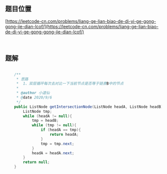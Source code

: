 ## 题目位置

[https://leetcode-cn.com/problems/liang-ge-lian-biao-de-di-yi-ge-gong-gong-jie-dian-lcof/](https://leetcode-cn.com/problems/liang-ge-lian-biao-de-di-yi-ge-gong-gong-jie-dian-lcof/)

<br/>

## 题解


```java

    /**
     * 思路
     *  1、双层循环每次去对比一下当前节点是否等于链表B中的节点
     *
     * @author 小道仙
     * @date 2020/9/6
     */
    public ListNode getIntersectionNode(ListNode headA, ListNode headB) {
        ListNode tmp;
        while (headA != null){
            tmp = headB;
            while (tmp != null){
                if (headA == tmp){
                    return headA;
                }
                tmp = tmp.next;
            }
            headA = headA.next;
        }
        return null;
    }

```